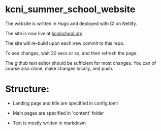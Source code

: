 # kcni_summer_school_website

The website is written in Hugo and deployed with CI on Netlify. 

The site is now live at [kcnischool.org](www.kcnischool.org)

The site will re-build upon each new commit to this repo. 

To see changes, wait 20 secs or so, and then refresh the page. 

The github text editor should be sufficient for most changes. You can of course also clone, make changes locally, and push. 


# Structure: 

- Landing page and title are specified in config.toml

- Main pages are specified in 'content' folder

- Text is mostly written in markdown


